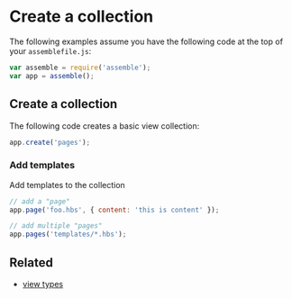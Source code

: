 # Create a collection

The following examples assume you have the following code at the top of your `assemblefile.js`:

```js
var assemble = require('assemble');
var app = assemble();
```

## Create a collection

The following code creates a basic view collection:

```js
app.create('pages');
```

### Add templates

Add templates to the collection

```js
// add a "page"
app.page('foo.hbs', { content: 'this is content' });

// add multiple "pages"
app.pages('templates/*.hbs');
```

## Related

* [view types](/api/view-types.md)